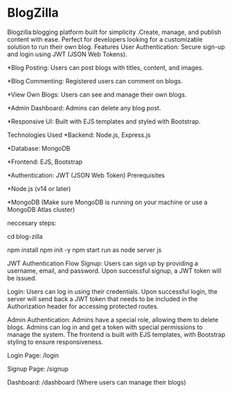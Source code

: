 # BlogZilla
Blogzilla:blogging platform built for simplicity  .Create, manage, and publish content with ease. Perfect for developers looking for a customizable solution to run their own blog.
Features
User Authentication: Secure sign-up and login using JWT (JSON Web Tokens).

*Blog Posting: Users can post blogs with titles, content, and images.

*Blog Commenting: Registered users can comment on blogs.

*View Own Blogs: Users can see and manage their own blogs.

*Admin Dashboard: Admins can delete any blog post.

*Responsive UI: Built with EJS templates and styled with Bootstrap.

Technologies Used
*Backend: Node.js, Express.js

*Database: MongoDB

*Frontend: EJS, Bootstrap

*Authentication: JWT (JSON Web Token)
Prerequisites

*Node.js (v14 or later)

*MongoDB (Make sure MongoDB is running on your machine or use a MongoDB Atlas cluster)

neccesary steps:

cd blog-zilla

npm install
npm init -y
npm start
run as node server js

JWT Authentication Flow
Signup: Users can sign up by providing a username, email, and password. Upon successful signup, a JWT token will be issued.

Login: Users can log in using their credentials. Upon successful login, the server will send back a JWT token that needs to be included in the Authorization header for accessing protected routes.

Admin Authentication: Admins have a special role, allowing them to delete blogs. Admins can log in and get a token with special permissions to manage the system.
The frontend is built with EJS templates, with Bootstrap styling to ensure responsiveness.

Login Page: /login

Signup Page: /signup

Dashboard: /dashboard (Where users can manage their blogs)
